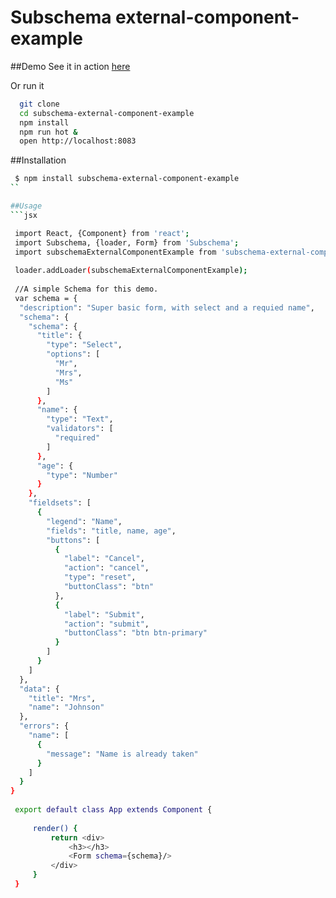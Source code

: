 Subschema external-component-example
===


##Demo
See it in action [here]()

Or run it 

```sh
  git clone 
  cd subschema-external-component-example
  npm install
  npm run hot &
  open http://localhost:8083
```

##Installation
```sh
 $ npm install subschema-external-component-example
``

##Usage
```jsx

 import React, {Component} from 'react';
 import Subschema, {loader, Form} from 'Subschema';
 import subschemaExternalComponentExample from 'subschema-external-component-example';
 
 loader.addLoader(subschemaExternalComponentExample);
 
 //A simple Schema for this demo.
 var schema = {
  "description": "Super basic form, with select and a requied name",
  "schema": {
    "schema": {
      "title": {
        "type": "Select",
        "options": [
          "Mr",
          "Mrs",
          "Ms"
        ]
      },
      "name": {
        "type": "Text",
        "validators": [
          "required"
        ]
      },
      "age": {
        "type": "Number"
      }
    },
    "fieldsets": [
      {
        "legend": "Name",
        "fields": "title, name, age",
        "buttons": [
          {
            "label": "Cancel",
            "action": "cancel",
            "type": "reset",
            "buttonClass": "btn"
          },
          {
            "label": "Submit",
            "action": "submit",
            "buttonClass": "btn btn-primary"
          }
        ]
      }
    ]
  },
  "data": {
    "title": "Mrs",
    "name": "Johnson"
  },
  "errors": {
    "name": [
      {
        "message": "Name is already taken"
      }
    ]
  }
}
 
 export default class App extends Component {
 
     render() {
         return <div>
             <h3></h3>
             <Form schema={schema}/>
         </div>
     }
 }


  
```